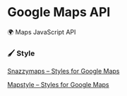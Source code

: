 # Google Maps API
🌍 Maps JavaScript API

### 🖌 Style

[Snazzymaps – Styles for Google Maps](https://snazzymaps.com/)

[Mapstyle – Styles for Google Maps](https://mapstyle.withgoogle.com/)
